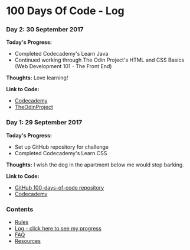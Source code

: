 # 100 Days Of Code - Log

### Day 2: 30 September 2017

**Today's Progress:**

* Completed Codecademy's Learn Java
* Continued working through The Odin Project's HTML and CSS Basics (Web Development 101 - The Front End)

**Thoughts:** Love learning!

**Link to Code:** 

* [Codecademy](https://www.codecademy.com/)
* [TheOdinProject](https://www.theodinproject.com/)

### Day 1: 29 September 2017

**Today's Progress:** 

* Set up GitHub repository for challenge
* Completed Codecademy's Learn CSS

**Thoughts:** I wish the dog in the apartment below me would stop barking.

**Link to Code:**

* [GitHub 100-days-of-code repository](https://github.com/ErinLG/100-days-of-code/)
* [Codecademy](https://www.codecademy.com/)

### Contents

* [Rules](rules.md)
* [Log - click here to see my progress](log.md)
* [FAQ](faq.md)
* [Resources](resources.md)
